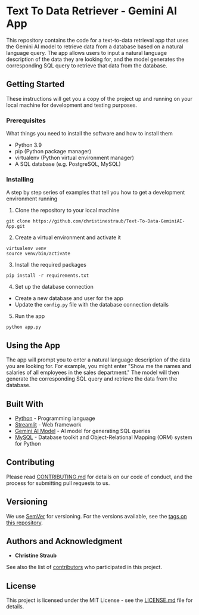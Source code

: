 Text To Data Retriever - Gemini AI App
=====================================

This repository contains the code for a text-to-data retrieval app that uses the Gemini AI model to retrieve data from a database based on a natural language query. The app allows users to input a natural language description of the data they are looking for, and the model generates the corresponding SQL query to retrieve that data from the database.

Getting Started
---------------

These instructions will get you a copy of the project up and running on your local machine for development and testing purposes.

### Prerequisites

What things you need to install the software and how to install them

-   Python 3.9
-   pip (Python package manager)
-   virtualenv (Python virtual environment manager)
-   A SQL database (e.g. PostgreSQL, MySQL)

### Installing

A step by step series of examples that tell you how to get a development environment running

1. Clone the repository to your local machine

```
git clone https://github.com/christinestraub/Text-To-Data-GeminiAI-App.git
```

2. Create a virtual environment and activate it

```
virtualenv venv
source venv/bin/activate
```

3. Install the required packages

```
pip install -r requirements.txt
```

4. Set up the database connection

-   Create a new database and user for the app
-   Update the `config.py` file with the database connection details

5. Run the app

```
python app.py
```

Using the App
-------------

The app will prompt you to enter a natural language description of the data you are looking for. For example, you might enter "Show me the names and salaries of all employees in the sales department." The model will then generate the corresponding SQL query and retrieve the data from the database.

Built With
----------

-   [Python](https://www.python.org/) - Programming language
-   [Streamlit](https://streamlit.com/) - Web framework
-   [Gemini AI Model](https://huggingface.co/babelscape/gemini) - AI model for generating SQL queries
-   [MySQL](https://www.mysql.org/) - Database toolkit and Object-Relational Mapping (ORM) system for Python

Contributing
------------

Please read [CONTRIBUTING.md](https://gist.github.com/your-username/new-file.md) for details on our code of conduct, and the process for submitting pull requests to us.

Versioning
----------

We use [SemVer](http://semver.org/) for versioning. For the versions available, see the [tags on this repository](https://github.com/your-username/ask-the-image-gemini-ai-app/tags).

Authors and Acknowledgment
--------------------------

-   **Christine Straub** 

See also the list of [contributors](https://github.com/your-username/ask-the-image-gemini-ai-app/contributors) who participated in this project.

License
-------

This project is licensed under the MIT License - see the [LICENSE.md](LICENSE.md) file for details.
